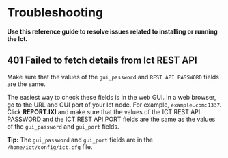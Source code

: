 # Troubleshooting

**Use this reference guide to resolve issues related to installing or running the Ict.**

## 401 Failed to fetch details from Ict REST API

Make sure that the values of the `gui_password` and `REST API PASSWORD` fields are the same.

The easiest way to check these fields is in the web GUI. In a web browser, go to the URL and GUI port of your Ict node. For example, `example.com:1337`. Click **REPORT.IXI** and make sure that the values of the ICT REST API PASSWORD and the ICT REST API PORT fields are the same as the values of the `gui_password` and `gui_port` fields.

**Tip:** The `gui_password` and `gui_port` fields are in the `/home/ict/config/ict.cfg` file.

